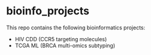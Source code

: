 # bioinfo_projects

This repo contains the following bioinformatics projects:
  - HIV CDD (CCR5 targeting molecules)
  - TCGA ML (BRCA multi-omics subtyping)
